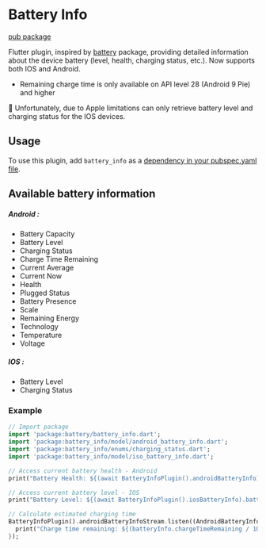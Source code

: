 # Battery Info

[pub package](https://pub.dartlang.org/packages/battery_info)

Flutter plugin, inspired by [battery](https://pub.dev/packages/battery) package, providing detailed information about the device battery (level, health, charging status, etc.). Now supports both IOS and Android.

- Remaining charge time is only available on API level 28 (Android 9 Pie) and higher

👀 Unfortunately, due to Apple limitations can only retrieve battery level and charging status for the IOS devices.

## Usage

To use this plugin, add `battery_info` as a [dependency in your pubspec.yaml file](https://flutter.io/platform-plugins/).

## Available battery information

##### Android :
  - Battery Capacity
  - Battery Level
  - Charging Status
  - Charge Time Remaining 
  - Current Average 
  - Current Now 
  - Health 
  - Plugged Status 
  - Battery Presence 
  - Scale 
  - Remaining Energy 
  - Technology 
  - Temperature 
  - Voltage 

##### IOS :
  - Battery Level
  - Charging Status

### Example

```dart
// Import package
import 'package:battery/battery_info.dart';
import 'package:battery_info/model/android_battery_info.dart';
import 'package:battery_info/enums/charging_status.dart';
import 'package:battery_info/model/iso_battery_info.dart';

// Access current battery health - Android
print("Battery Health: ${(await BatteryInfoPlugin().androidBatteryInfo).health}");

// Access current battery level - IOS
print("Battery Level: ${(await BatteryInfoPlugin().iosBatteryInfo).batteryLevel}");

// Calculate estimated charging time
BatteryInfoPlugin().androidBatteryInfoStream.listen((AndroidBatteryInfo batteryInfo) {
  print("Charge time remaining: ${(batteryInfo.chargeTimeRemaining / 1000 / 60).truncate()} minutes");
});
```
